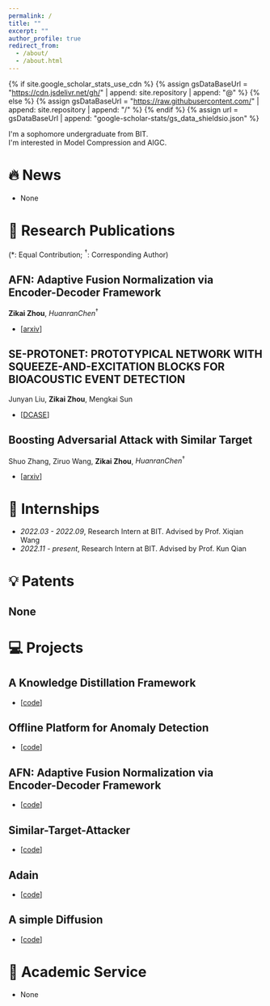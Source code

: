 ```yaml
---
permalink: /
title: ""
excerpt: ""
author_profile: true
redirect_from: 
  - /about/
  - /about.html
---
```


{% if site.google_scholar_stats_use_cdn %}
{% assign gsDataBaseUrl = "https://cdn.jsdelivr.net/gh/" | append: site.repository | append: "@" %}
{% else %}
{% assign gsDataBaseUrl = "https://raw.githubusercontent.com/" | append: site.repository | append: "/" %}
{% endif %}
{% assign url = gsDataBaseUrl | append: "google-scholar-stats/gs_data_shieldsio.json" %}

<span class='anchor' id='about-me'></span>

I'm a sophomore undergraduate from BIT.        
I'm interested in Model Compression and AIGC.       

# 🔥 News
- None


# 📝 Research Publications
(\*: Equal Contribution; ${}^\dagger$: Corresponding Author)


## AFN: Adaptive Fusion Normalization via Encoder-Decoder Framework
**Zikai Zhou**, ${Huanran Chen}^\dagger$            
-  [[arxiv](https://arxiv.org/abs/2308.03321)]

## SE-PROTONET: PROTOTYPICAL NETWORK WITH SQUEEZE-AND-EXCITATION BLOCKS FOR BIOACOUSTIC EVENT DETECTION
Junyan Liu, **Zikai Zhou**, Mengkai Sun       
- [[DCASE](https://dcase.community/documents/challenge2023/technical_reports/DCASE2023_XuQianHu_NUDT&BIT_t5.pdf)]

## Boosting Adversarial Attack with Similar Target
Shuo Zhang, Ziruo Wang, **Zikai Zhou**, ${Huanran Chen}^\dagger$
-  [[arxiv](https://arxiv.org/abs/2308.10743)]

# 📖 Internships
- *2022.03 - 2022.09*, Research Intern at BIT.    Advised by Prof. Xiqian Wang      
- *2022.11 - present*, Research Intern at BIT.    Advised by Prof. Kun Qian 


# 💡 Patents
## None


# 💻 Projects

## A Knowledge Distillation Framework 
- [[code](https://github.com/Klayand/Distill_Knowledge/blob/master)]

## Offline Platform for Anomaly Detection
- [[code](https://github.com/Klayand/Offline_Platform)]

## AFN: Adaptive Fusion Normalization via Encoder-Decoder Framework
- [[code](https://github.com/Klayand/ASRNorm)]

## Similar-Target-Attacker
- [[code](https://github.com/Klayand/Similar-Target-Attacker)]

## Adain
- [[code](https://github.com/Klayand/Adain-reproduce)]

## A simple Diffusion
- [[code](https://github.com/Klayand/simple-diffusion)]


# 💼 Academic Service
- None

